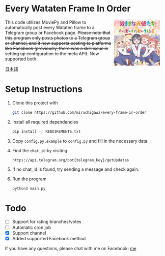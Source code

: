 # Every Wataten Frame In Order

<img src="wataten.jpeg" width="150px" align="right" />

This code utilizes MoviePy and Pillow to automatically post every Wataten frame to a Telegram group or Facebook page. ~~Please note that this program only posts photos to a Telegram group or channel, and it now supports posting to platforms like Facebook (previously, there was a skill issue in setting up configuration to the meta API).~~ Now supported both

[日本語](ja.md)

# Setup Instructions
1. Clone this project with
    ```bash
    git clone https://github.com/miruchigawa/every-frame-in-order
    ```
2. Install all required dependencies
    ```bash
    pip install -r REQUIREMENTS.txt
    ```
3. Copy `config.py.example` to `config.py` and fill in the necessary data.
4. Find the `chat_id` by visiting
    ```url
    https://api.telegram.org/bot{telegram_key}/getUpdates
    ```
5. If no chat_id is found, try sending a message and check again.

6. Run the program
    ```bash
    python3 main.py
    ```

# Todo
- [ ] Support for rating branches/votes
- [ ] Automatic cron job
- [x] Support channel
- [x] Added supported Facebook method

If you have any questions, please chat with me on Facebook: [me](https://www.facebook.com/mirudev.jp)